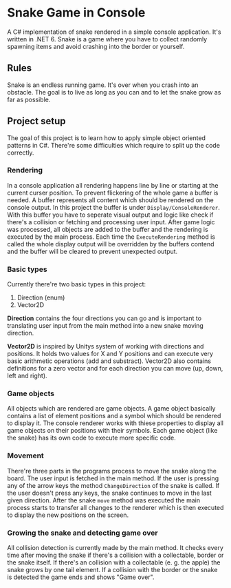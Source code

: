 # Snake Game in Console
A C# implementation of snake rendered in a simple console application. It's written in .NET 6. Snake is a game where you have to collect randomly spawning items
and avoid crashing into the border or yourself.

## Rules
Snake is an endless running game. It's over when you crash into an obstacle. The goal is to live as long as you can and to let the snake grow as far as possible.

## Project setup
The goal of this project is to learn how to apply simple object oriented patterns in C#. There're some difficulties which require to split up the code correctly.

### Rendering
In a console application all rendering happens line by line or starting at the current curser position. To prevent flickering of the whole game a buffer is needed.
A buffer represents all content which should be rendered on the console output. In this project the buffer is under `Display/ConsoleRenderer`.
With this buffer you have to seperate visual output and logic like check if there's a collision or fetching and processing user input. After game logic was 
processed, all objects are added to the buffer and the rendering is executed by the main process. Each time the `ExecuteRendering` method is called the whole
display output will be overridden by the buffers contend and the buffer will be cleared to prevent unexpected output.

### Basic types
Currently there're two basic types in this project:
1. Direction (enum)
2. Vector2D

**Direction** contains the four directions you can go and is important to translating user input from the main method into a new snake moving direction. 

**Vector2D** is inspired by Unitys system of working with directions and positions. It holds two values for X and Y positions and can execute very basic arithmetic 
operations (add and substract). Vector2D also contains definitions for a zero vector and for each direction you can move (up, down, left and right).

### Game objects
All objects which are rendered are game objects. A game object basically contains a list of element positions and a symbol which should be rendered to display it.
The console renderer works with thiese properties to display all game objects on their positions with their symbols.
Each game object (like the snake) has its own code to execute more specific code.

### Movement
There're three parts in the programs process to move the snake along the board.
The user input is fetched in the main method. If the user is pressing any of the arrow keys the method `ChangeDirection` of the snake is called. If the user
doesn't press any keys, the snake continues to move in the last given direction.
After the snake `move` method was executed the main process starts to transfer all changes to the renderer which is then executed to display the new positions 
on the screen.

### Growing the snake and detecting game over
All collision detection is currently made by the main method. It checks every time after moving the snake if there's a collision with a collectable, border or 
the snake itself. If there's an collision with a collectable (e. g. the apple) the snake grows by one tail element. If a collision with the border or the snake 
is detected the game ends and shows "Game over".
